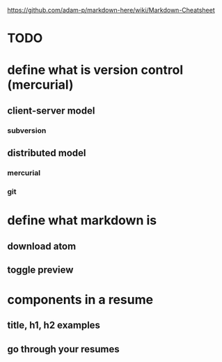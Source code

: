 https://github.com/adam-p/markdown-here/wiki/Markdown-Cheatsheet
# TODO

# define what is version control (mercurial)
## client-server model
### subversion

## distributed model
### mercurial
### git

# define what markdown is
## download atom
## toggle preview

# components in a resume
## title, h1, h2 examples

## go through your resumes

